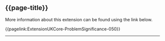 ## {{page-title}}

More information about this extension can be found using the link below.

{{pagelink:ExtensionUKCore-ProblemSignificance-050}}


---
